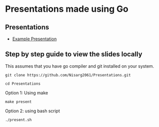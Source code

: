 # Presentations made using Go
## Presentations
* [Example Presentation](https://talks.godoc.org/github.com/Nisarg2061/Presentations/example.slide)

## Step by step guide to view the slides locally

This assumes that you have go compiler and git installed on your system.

```
git clone https://github.com/Nisarg2061/Presentations.git
```
```
cd Presentations
```
Option 1: Using make
```
make present
```
Option 2: using bash script
```
./present.sh
```
